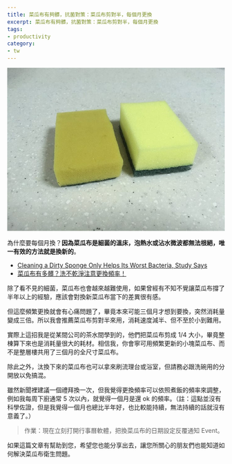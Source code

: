 ```yaml
---
title: 菜瓜布有夠髒，抗菌對策：菜瓜布剪對半，每個月更換
excerpt: 菜瓜布有夠髒，抗菌對策：菜瓜布剪對半，每個月更換
tags:
- productivity
category:
- tw
---
```


![](/images/posts/2018-05-05-dirty-sponge-1_w6Iu3WXQTiUKci0z_gsp4A.jpg)

為什麼要每個月換？**因為菜瓜布是細菌的溫床，泡熱水或沾水微波都無法根絕，唯一有效的方法就是換新的**。

- [Cleaning a Dirty Sponge Only Helps Its Worst Bacteria, Study Says](https://www.nytimes.com/2017/08/04/science/sponges-bacteria-microwaving-cleaning.html)
- [菜瓜布有多髒？洗不乾淨注意更換頻率！](https://mamaclub.com/learn/%E8%8F%9C%E7%93%9C%E5%B8%83%E6%9C%89%E5%A4%9A%E9%AB%92%EF%BC%9F%E6%B4%97%E4%B8%8D%E4%B9%BE%E6%B7%A8%E6%B3%A8%E6%84%8F%E6%9B%B4%E6%8F%9B%E9%A0%BB%E7%8E%87%EF%BC%81/)

除了看不見的細菌，菜瓜布也會越來越難使用，如果曾經有不知不覺讓菜瓜布撐了半年以上的經驗，應該會對換新菜瓜布當下的差異很有感。

但這麼頻繁更換就會有心痛問題了，畢竟本來可能三個月才想到要換，突然消耗量變成三倍。所以我會推薦菜瓜布剪對半來用，消耗速度減半、但不至於小到難用。

實際上這招我是從某間公司的茶水間學到的，他們把菜瓜布剪成 1/4 大小，畢竟整棟算下來也是消耗量很大的耗材。相信我，你會寧可用頻繁更新的小塊菜瓜布、而不是整層樓共用了三個月的全尺寸菜瓜布。

除此之外，汰換下來的菜瓜布也可以拿來刷流理台或浴室，但請務必跟洗碗用的分開放以免搞混。

雖然新聞裡建議一個禮拜換一次，但我覺得更換頻率可以依照煮飯的頻率來調整，例如我每周下廚通常 5 次以內，就覺得一個月是還 ok 的頻率。（註：這點並沒有科學佐證，但是我覺得一個月也總比半年好，也比較能持續，無法持續的話就沒有意義了。）

> 作業：現在立刻打開行事曆軟體，把換菜瓜布的日期設定反覆通知 Event。

如果這篇文章有幫助到您，希望您也能分享出去，讓您所關心的朋友們也能知道如何解決菜瓜布衛生問題。

